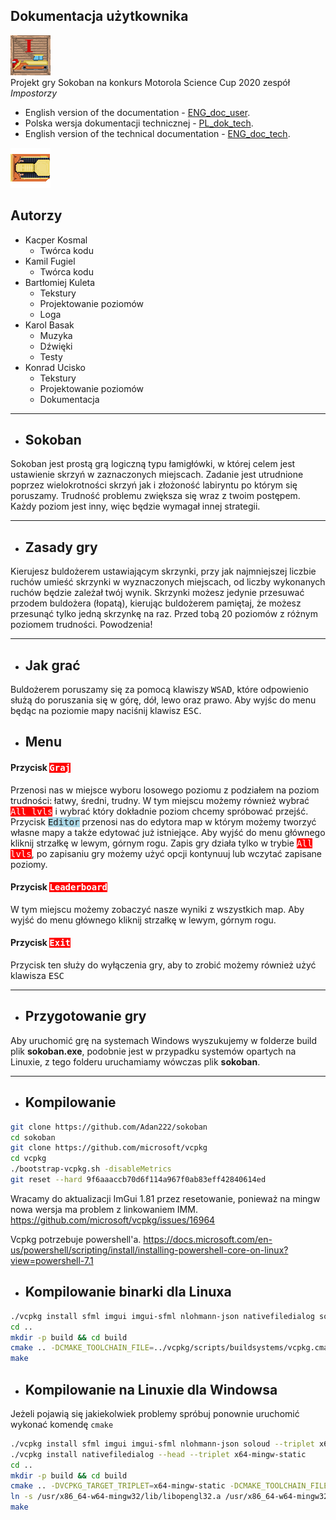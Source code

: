 
## Dokumentacja użytkownika

![icon](https://github.com/Adan222/sokoban/blob/master/res/graphics/icon2.png "Icon")<br>
Projekt gry Sokoban na konkurs Motorola Science Cup 2020 
zespół *Impostorzy*



- English version of the documentation - [ENG_doc_user](./ENG_doc_user.md).
- Polska wersja dokumentacji technicznej - [PL_dok_tech](./PL_dok_tech.md).
- English version of the technical documentation - [ENG_doc_tech](./ENG_doc_tech.md).




![logo](https://github.com/Adan222/sokoban/blob/master/res/graphics/game/player.png "Logo")

 ## Autorzy 
- Kacper Kosmal
    * Twórca kodu
- Kamil Fugiel 
    * Twórca kodu
- Bartłomiej Kuleta 
    * Tekstury
    * Projektowanie poziomów
    * Loga
- Karol Basak 
    * Muzyka 
    * Dźwięki 
    * Testy
- Konrad Ucisko
    * Tekstury 
    * Projektowanie poziomów
    * Dokumentacja


***

- ## Sokoban

Sokoban jest prostą grą logiczną typu łamigłówki, w której celem jest ustawienie skrzyń w zaznaczonych miejscach. Zadanie jest utrudnione poprzez wielokrotności skrzyń jak i złożoność labiryntu po którym się poruszamy. Trudność problemu zwiększa się wraz z twoim postępem.
Każdy poziom jest inny, więc będzie wymagał innej strategii.
***

- ## Zasady gry

Kierujesz buldożerem ustawiającym skrzynki, przy jak najmniejszej liczbie ruchów umieść skrzynki w wyznaczonych miejscach, od liczby wykonanych ruchów będzie zależał twój wynik. Skrzynki możesz jedynie przesuwać przodem buldożera (łopatą), kierując buldożerem pamiętaj, że możesz przesunąć tylko jedną skrzynkę na raz. Przed tobą 20 poziomów z różnym poziomem trudności. Powodzenia!
***

- ## Jak grać

Buldożerem poruszamy się za pomocą klawiszy <kbd>W</kbd><kbd>S</kbd><kbd>A</kbd><kbd>D</kbd>, które odpowienio służą do poruszania się w górę, dół, lewo oraz prawo.
Aby wyjśc do menu będąc na poziomie mapy naciśnij klawisz <kbd>ESC</kbd>.

- ## Menu <br>
#### Przycisk <kbd style="background-color: red; color:white"> Graj</kbd> 
Przenosi nas w miejsce wyboru losowego poziomu z podziałem na poziom trudności: łatwy, średni, trudny. W tym miejscu możemy również wybrać <kbd style="background-color: red; color:white">All lvls</kbd> i wybrać który dokładnie poziom chcemy spróbować przejść. Przycisk <kbd style="background-color: lightblue;">Editor</kbd> przenosi nas do edytora map w którym możemy tworzyć własne mapy a także edytować już istniejące. Aby wyjść do menu głównego kliknij strzałkę w lewym, górnym rogu.
Zapis gry działa tylko w trybie <kbd style="background-color: red; color:white">All lvls</kbd>, po zapisaniu gry możemy użyć opcji kontynuuj lub wczytać zapisane poziomy.

#### Przycisk <kbd style="background-color: red; color:white"> Leaderboard</kbd> 
W tym miejscu możemy zobaczyć nasze wyniki z wszystkich map. Aby wyjść do menu głównego kliknij strzałkę w lewym, górnym rogu.

#### Przycisk <kbd style="background-color: red; color:white"> Exit</kbd> 
Przycisk ten służy do wyłączenia gry, aby to zrobić możemy również użyć klawisza <kbd> ESC</kbd> 
***

- ## Przygotowanie gry

Aby uruchomić grę na systemach Windows wyszukujemy w folderze build plik **sokoban.exe**, podobnie jest w przypadku systemów opartych na Linuxie, z tego folderu uruchamiamy wówczas plik **sokoban**.
***

- ## Kompilowanie
```sh
git clone https://github.com/Adan222/sokoban
cd sokoban
git clone https://github.com/microsoft/vcpkg
cd vcpkg
./bootstrap-vcpkg.sh -disableMetrics
git reset --hard 9f6aaaccb70d6f114a967f0ab83eff42840614ed
```

Wracamy do aktualizacji ImGui 1.81 przez resetowanie, ponieważ na mingw nowa wersja ma problem z linkowaniem IMM.
https://github.com/microsoft/vcpkg/issues/16964

Vcpkg potrzebuje powershell'a.
https://docs.microsoft.com/en-us/powershell/scripting/install/installing-powershell-core-on-linux?view=powershell-7.1

- ## Kompilowanie binarki dla Linuxa 
```sh
./vcpkg install sfml imgui imgui-sfml nlohmann-json nativefiledialog soloud
cd ..
mkdir -p build && cd build
cmake .. -DCMAKE_TOOLCHAIN_FILE=../vcpkg/scripts/buildsystems/vcpkg.cmake
make

```
- ## Kompilowanie na Linuxie dla Windowsa
Jeżeli pojawią się jakiekolwiek problemy spróbuj ponownie uruchomić wykonać komendę `cmake`

```sh
./vcpkg install sfml imgui imgui-sfml nlohmann-json soloud --triplet x64-mingw-static
./vcpkg install nativefiledialog --head --triplet x64-mingw-static
cd ..
mkdir -p build && cd build
cmake .. -DVCPKG_TARGET_TRIPLET=x64-mingw-static -DCMAKE_TOOLCHAIN_FILE=../vcpkg/scripts/buildsystems/vcpkg.cmake -DVCPKG_CHAINLOAD_TOOLCHAIN_FILE=<absolute path to sokoban dir>/toolchain-mingw-x64.cmake -DVCPKG_APPLOCAL_DEPS=OFF
ln -s /usr/x86_64-w64-mingw32/lib/libopengl32.a /usr/x86_64-w64-mingw32/lib/libOpenGL32.a
make
```







